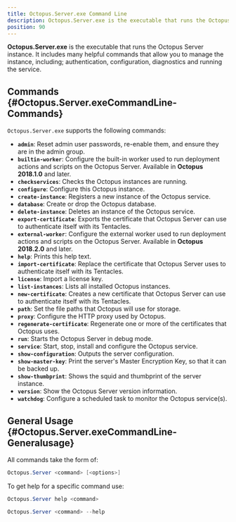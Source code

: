 ```yaml
---
title: Octopus.Server.exe Command Line
description: Octopus.Server.exe is the executable that runs the Octopus instance, it can also be called from the command line.
position: 90
---
```


**Octopus.Server.exe** is the executable that runs the Octopus Server instance. It includes many helpful commands that allow you to manage the instance, including; authentication, configuration, diagnostics and running the service.

## Commands {#Octopus.Server.exeCommandLine-Commands}

`Octopus.Server.exe` supports the following commands:

- **`admin`**:  Reset admin user passwords, re-enable them, and ensure they are in the admin group.
- **`builtin-worker`**:  Configure the built-in worker used to run deployment actions and scripts on the Octopus Server.  Available in **Octopus 2018.1.0** and later.
- **`checkservices`**:  Checks the Octopus instances are running.
- **`configure`**:  Configure this Octopus instance.
- **`create-instance`**:  Registers a new instance of the Octopus service.
- **`database`**:  Create or drop the Octopus database.
- **`delete-instance`**:  Deletes an instance of the Octopus service.
- **`export-certificate`**:  Exports the certificate that Octopus Server can use to authenticate itself with its Tentacles.
- **`external-worker`**:  Configure the external worker used to run deployment actions and scripts on the Octopus Server. Available in **Octopus 2018.2.0** and later.
- **`help`**:  Prints this help text.
- **`import-certificate`**:  Replace the certificate that Octopus Server uses to authenticate itself with its Tentacles.
- **`license`**:  Import a license key.
- **`list-instances`**:  Lists all installed Octopus instances.
- **`new-certificate`**:  Creates a new certificate that Octopus Server can use to authenticate itself with its Tentacles.
- **`path`**:  Set the file paths that Octopus will use for storage.
- **`proxy`**:  Configure the HTTP proxy used by Octopus.
- **`regenerate-certificate`**:  Regenerate one or more of the certificates that Octopus uses.
- **`run`**:  Starts the Octopus Server in debug mode.
- **`service`**:  Start, stop, install and configure the Octopus service.
- **`show-configuration`**:  Outputs the server configuration.
- **`show-master-key`**:  Print the server's Master Encryption Key, so that it can be backed up.
- **`show-thumbprint`**:  Shows the squid and thumbprint of the server instance.
- **`version`**:  Show the Octopus Server version information.
- **`watchdog`**:  Configure a scheduled task to monitor the Octopus service(s).

## General Usage {#Octopus.Server.exeCommandLine-Generalusage}

All commands take the form of:

```powershell
Octopus.Server <command> [<options>]
```

To get help for a specific command use:

```powershell Octopus 3.14 or earlier
Octopus.Server help <command>
```

```powershell Octopus 3.15 or later
Octopus.Server <command> --help
```
